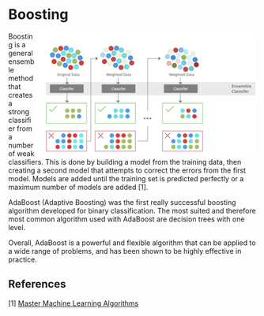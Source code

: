 # Boosting

<img src='boosting.png' align='right' width=450 alt="Boosting">

Boosting is a general ensemble method that creates a strong classifier from a number of weak classifiers. This is done by building a model from the training data, then creating a second model that attempts to correct the errors from the first model. Models are added until the training set is predicted perfectly or a maximum number of models are added [1].

AdaBoost (Adaptive Boosting) was the first really successful boosting algorithm developed for binary classification. The most suited and therefore most common algorithm used with AdaBoost are decision trees with one level.

Overall, AdaBoost is a powerful and flexible algorithm that can be applied to a wide range of problems, and has been shown to be highly effective in practice.

## References

[1] [Master Machine Learning Algorithms](https://machinelearningmastery.com/master-machine-learning-algorithms/)
